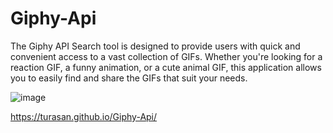 # Giphy-Api
The Giphy API Search tool is designed to provide users with quick and convenient access to a vast collection of GIFs. Whether you're looking for a reaction GIF, a funny animation, or a cute animal GIF, this application allows you to easily find and share the GIFs that suit your needs.

![image](https://github.com/Turasan/Giphy-Api/assets/93330785/2c15bebe-2b2b-467e-be8a-38955a79f547)

https://turasan.github.io/Giphy-Api/
